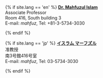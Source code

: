 {% if site.lang == 'en' %}
**[Dr. Mahfuzul Islam](/cv/)**<br>
Associate Professor<br>
Room 416, South building 3<br>
E-mail: *mahfuz*, Tel: +81-3-5734-3030

<!--
Dr. Islam received a B.E. degree in electrical and electronic engineering in 2009, 
an M.E. degree in communications and computer engineering in 2011, and a Ph.D. degree in Informatics in 2014, 
all from Kyoto University, Kyoto, Japan. 
From 2013 to 2015, he was a Research Fellow of the Japan Society for the Promotion of Science. 
He joined the Institute of Industrial Science, University of Tokyo, Tokyo, Japan, as a Research Associate in 2015. 
Since 2018, he has been a Junior Associate Professor at the Department of Electrical Engineering at Kyoto University. 
His research interests include low-power CMOS analog and mixed-signal circuit design, on-chip voltage regulators, 
and power device reliability monitoring. 
Dr. Islam received the Best Paper Awards at ICMTS'2017 and ICMTS'2023, the best design award at ASP-DAC'2023, 
and the Student Design Award at A-SSCC'2013. 
Dr. Islam received several prestigious awards, such as the IPSJ Computer Science Award for Young Researchers 
and IEEE CEDA All Japan Joint Chapter Academic Research Award. 
He is a member of IEEE, IEICE, and IPSJ.
-->

{% endif %}

{% if site.lang == 'jp' %}
**[イスラム マーフズル](/jp/cv/)**<br>
准教授<br>
南3号館416号室<br>
E-mail: *mahfuz*, Tel: 03-5734-3030

<!--
Dr. Islam received a B.E. degree in electrical and electronic engineering in 2009, 
an M.E. degree in communications and computer engineering in 2011, and a Ph.D. degree in Informatics in 2014, 
all from Kyoto University, Kyoto, Japan. 
From 2013 to 2015, he was a Research Fellow of the Japan Society for the Promotion of Science. 
He joined the Institute of Industrial Science, University of Tokyo, Tokyo, Japan, as a Research Associate in 2015. 
Since 2018, he has been a Junior Associate Professor at the Department of Electrical Engineering at Kyoto University. 
His research interests include low-power CMOS analog and mixed-signal circuit design, on-chip voltage regulators, 
and power device reliability monitoring. 
Dr. Islam received the Best Paper Awards at ICMTS'2017 and ICMTS'2023, the best design award at ASP-DAC'2023, 
and the Student Design Award at A-SSCC'2013. 
Dr. Islam received several prestigious awards, such as the IPSJ Computer Science Award for Young Researchers 
and IEEE CEDA All Japan Joint Chapter Academic Research Award. 
He is a member of IEEE, IEICE, and IPSJ.
-->

{% endif %}
